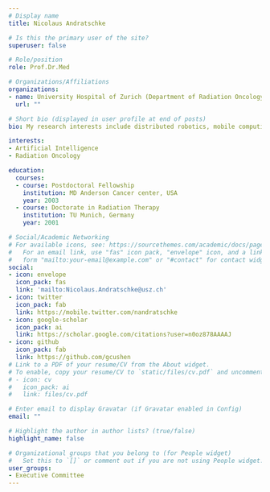 ```yaml
---
# Display name
title: Nicolaus Andratschke

# Is this the primary user of the site?
superuser: false

# Role/position
role: Prof.Dr.Med

# Organizations/Affiliations
organizations:
- name: University Hospital of Zurich (Department of Radiation Oncology)
  url: ""

# Short bio (displayed in user profile at end of posts)
bio: My research interests include distributed robotics, mobile computing and programmable matter.

interests:
- Artificial Intelligence
- Radiation Oncology

education:
  courses:
  - course: Postdoctoral Fellowship
    institution: MD Anderson Cancer center, USA
    year: 2003
  - course: Doctorate in Radiation Therapy
    institution: TU Munich, Germany
    year: 2001

# Social/Academic Networking
# For available icons, see: https://sourcethemes.com/academic/docs/page-builder/#icons
#   For an email link, use "fas" icon pack, "envelope" icon, and a link in the
#   form "mailto:your-email@example.com" or "#contact" for contact widget.
social:
- icon: envelope
  icon_pack: fas
  link: 'mailto:Nicolaus.Andratschke@usz.ch'
- icon: twitter
  icon_pack: fab
  link: https://mobile.twitter.com/nandratschke
- icon: google-scholar
  icon_pack: ai
  link: https://scholar.google.com/citations?user=n0oz878AAAAJ
- icon: github
  icon_pack: fab
  link: https://github.com/gcushen
# Link to a PDF of your resume/CV from the About widget.
# To enable, copy your resume/CV to `static/files/cv.pdf` and uncomment the lines below.
# - icon: cv
#   icon_pack: ai
#   link: files/cv.pdf

# Enter email to display Gravatar (if Gravatar enabled in Config)
email: ""

# Highlight the author in author lists? (true/false)
highlight_name: false

# Organizational groups that you belong to (for People widget)
#   Set this to `[]` or comment out if you are not using People widget.
user_groups:
- Executive Committee
---
```


